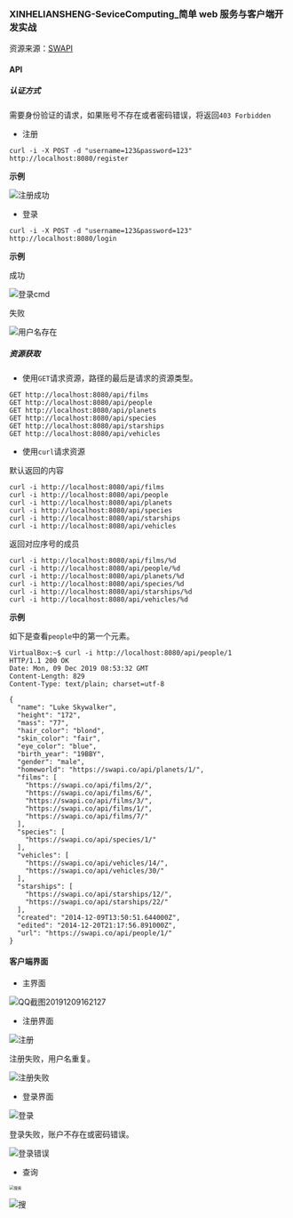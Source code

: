 ### XINHELIANSHENG-SeviceComputing_简单 web 服务与客户端开发实战

资源来源：[SWAPI](https://swapi.co/)

#### API

##### 认证方式

需要身份验证的请求，如果账号不存在或者密码错误，将返回`403 Forbidden`

- 注册

```
curl -i -X POST -d "username=123&password=123" http://localhost:8080/register
```

**示例**

![注册成功](img/注册成功.png)

- 登录

```
curl -i -X POST -d "username=123&password=123" http://localhost:8080/login
```

**示例**

成功

![登录cmd](img/登录cmd.png)

失败

![用户名存在](img/用户名存在.png)



##### 资源获取

- 使用`GET`请求资源，路径的最后是请求的资源类型。

```
GET http://localhost:8080/api/films
GET http://localhost:8080/api/people
GET http://localhost:8080/api/planets
GET http://localhost:8080/api/species
GET http://localhost:8080/api/starships
GET http://localhost:8080/api/vehicles
```



- 使用`curl`请求资源

默认返回的内容

```
curl -i http://localhost:8080/api/films
curl -i http://localhost:8080/api/people
curl -i http://localhost:8080/api/planets
curl -i http://localhost:8080/api/species
curl -i http://localhost:8080/api/starships
curl -i http://localhost:8080/api/vehicles
```

返回对应序号的成员

```
curl -i http://localhost:8080/api/films/%d
curl -i http://localhost:8080/api/people/%d
curl -i http://localhost:8080/api/planets/%d
curl -i http://localhost:8080/api/species/%d
curl -i http://localhost:8080/api/starships/%d
curl -i http://localhost:8080/api/vehicles/%d
```

**示例**

如下是查看`people`中的第一个元素。

```
VirtualBox:~$ curl -i http://localhost:8080/api/people/1
HTTP/1.1 200 OK
Date: Mon, 09 Dec 2019 08:53:32 GMT
Content-Length: 829
Content-Type: text/plain; charset=utf-8

{
  "name": "Luke Skywalker",
  "height": "172",
  "mass": "77",
  "hair_color": "blond",
  "skin_color": "fair",
  "eye_color": "blue",
  "birth_year": "19BBY",
  "gender": "male",
  "homeworld": "https://swapi.co/api/planets/1/",
  "films": [
    "https://swapi.co/api/films/2/",
    "https://swapi.co/api/films/6/",
    "https://swapi.co/api/films/3/",
    "https://swapi.co/api/films/1/",
    "https://swapi.co/api/films/7/"
  ],
  "species": [
    "https://swapi.co/api/species/1/"
  ],
  "vehicles": [
    "https://swapi.co/api/vehicles/14/",
    "https://swapi.co/api/vehicles/30/"
  ],
  "starships": [
    "https://swapi.co/api/starships/12/",
    "https://swapi.co/api/starships/22/"
  ],
  "created": "2014-12-09T13:50:51.644000Z",
  "edited": "2014-12-20T21:17:56.891000Z",
  "url": "https://swapi.co/api/people/1/"
}
```



#### 客户端界面

- 主界面

![QQ截图20191209162127](img/QQ截图20191209162127.png)



- 注册界面

![注册](img/注册.png)

注册失败，用户名重复。

![注册失败](img/注册失败.png)

- 登录界面

![登录](img/登录.png)

登录失败，账户不存在或密码错误。

![登录错误](img/登录错误.png)

- 查询

<img src="img/搜索.png" alt="搜索" style="zoom: 50%;" />

![搜](img/搜.png)



